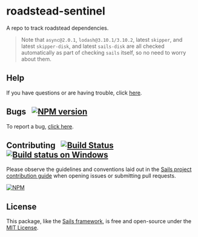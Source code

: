 # roadstead-sentinel
A repo to track roadstead dependencies.


> Note that `async@2.0.1`, `lodash@3.10.1/3.10.2`, latest `skipper`, and latest `skipper-disk`, and latest `sails-disk` are all checked automatically as part of checking `sails` itself, so no need to worry about them.


## Help

If you have questions or are having trouble, click [here](http://sailsjs.com/support).


## Bugs &nbsp; [![NPM version](https://badge.fury.io/js/roadstead-sentinel.svg)](http://npmjs.com/package/roadstead-sentinel)

To report a bug, [click here](http://sailsjs.com/bugs).


## Contributing &nbsp; [![Build Status](https://travis-ci.org/balderdashy/roadstead-sentinel.png?branch=master)](https://travis-ci.org/sailsbot/roadstead-sentinel) &nbsp; [![Build status on Windows](https://ci.appveyor.com/api/projects/status/dp9e8vm3lwfxdil2/branch/master?svg=true)](https://ci.appveyor.com/project/sailsbot/roadstead-sentinel/branch/master)


Please observe the guidelines and conventions laid out in the [Sails project contribution guide](http://sailsjs.com/contribute) when opening issues or submitting pull requests.

[![NPM](https://nodei.co/npm/roadstead-sentinel.png?downloads=true)](http://npmjs.com/package/roadstead-sentinel)

## License

This package, like the [Sails framework](http://sailsjs.com), is free and open-source under the [MIT License](http://sailsjs.com/license).

